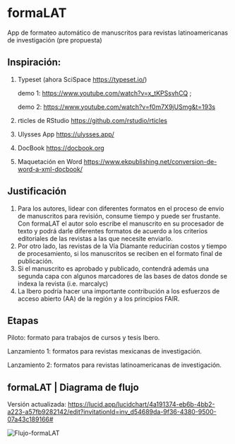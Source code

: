 # formaLAT
App de formateo automático de manuscritos para revistas latinoamericanas de investigación
(pre propuesta)
## Inspiración: 
1) Typeset (ahora SciSpace  https://typeset.io/)

   demo 1: https://www.youtube.com/watch?v=x_tKPSsvhCQ ;

   demo 2: https://www.youtube.com/watch?v=f0m7X9jUSmg&t=193s

2) rticles de RStudio
https://github.com/rstudio/rticles
3) Ulysses App
https://ulysses.app/
4) DocBook
https://docbook.org
5) Maquetación en Word
https://www.ekpublishing.net/conversion-de-word-a-xml-docbook/

## Justificación
1. Para los autores, lidear con diferentes formatos en el proceso de envío de manuscritos para revisión, consume tiempo y puede ser frustante. Con formaLAT el autor solo escribe el manuscrito en su procesador de texto y podrá darle diferentes formatos de acuerdo a los criterios editoriales de las revistas a las que necesite enviarlo. 
2. Por otro lado, las revistas de la Vía Diamante reducirían costos y tiempo de procesamiento, si los manuscritos se reciben en el formato final de publicación.
3. Si el manuscrito es aprobado y publicado, contendrá además una segunda capa con algunos marcadores de las bases de datos donde se indexa la revista (i.e. marcalyc)
4. La Ibero podría hacer una importante contribución a los esfuerzos de acceso abierto (AA) de la región y a los principios FAIR.

## Etapas
Piloto: formato para trabajos de cursos y tesis Ibero.

Lanzamiento 1: formatos para revistas mexicanas de investigación.

Lanzamiento 2: formatos para revistas latinoamericanas de investigación.

## formaLAT | Diagrama de flujo
Versión actualizada: https://lucid.app/lucidchart/4a191374-eb6b-4bb2-a223-a57fb9282142/edit?invitationId=inv_d54689da-9f36-4380-9500-07a43c189166#

![Flujo-formaLAT](https://user-images.githubusercontent.com/69394840/172638947-4cebd90c-88b1-4b57-bf18-a0193a4ed2cb.png)

